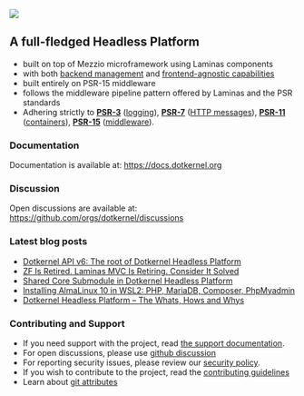![](https://github.com/dotkernel/dotkernel.github.io/blob/main/img/dk_logo_2024.svg) 


## A full-fledged Headless Platform 
-  built on top of Mezzio microframework using Laminas components
-  with both [backend management](https://github.com/dotkernel/admin) and [frontend-agnostic capabilities](https://github.com/dotkernel/api)
-  built entirely on PSR-15 middleware
-  follows the middleware pipeline pattern offered by Laminas and the PSR standards
- Adhering strictly to [**PSR-3**](https://www.php-fig.org/psr/psr-3/) ([logging](https://github.com/php-fig/log)), [**PSR-7**](https://www.php-fig.org/psr/psr-7/) ([HTTP messages](https://github.com/php-fig/http-message)), [**PSR-11**](https://www.php-fig.org/psr/psr-11/) ([containers](https://github.com/php-fig/container)), [**PSR-15**](https://github.com/php-fig/http-server-handler) ([middleware](https://github.com/php-fig/http-server-handler)). 

### Documentation

Documentation is available at: https://docs.dotkernel.org

### Discussion

Open discussions are available at: https://github.com/orgs/dotkernel/discussions

### Latest blog posts

<!--- blog_start --->
 - [Dotkernel API v6: The root of Dotkernel Headless Platform](https://www.dotkernel.com/headless-platform/dotkernel-api-v6-the-root-of-dotkernel-headless-platform/)
 - [ZF Is Retired. Laminas MVC Is Retiring. Consider It Solved](https://www.dotkernel.com/best-practice/zf-is-retired-laminas-mvc-is-retiring-consider-it-solved/)
 - [Shared Core Submodule in Dotkernel Headless Platform](https://www.dotkernel.com/headless-platform/shared-core-submodule-in-dotkernel-headless-platform/)
 - [Installing AlmaLinux 10 in WSL2: PHP, MariaDB, Composer, PhpMyadmin](https://www.dotkernel.com/how-to/installing-almalinux-10-in-wsl2-php-mariadb-composer-phpmyadmin/)
 - [Dotkernel Headless Platform – The Whats, Hows and Whys](https://www.dotkernel.com/headless-platform/dotkernel-headless-platform-the-whats-hows-and-whys/)
<!--- blog_end --->

### Contributing and Support

- If you need support with the project, read [the support documentation](https://github.com/dotkernel/.github/blob/main/SUPPORT.md).
- For open discussions, please use [github discussion](https://github.com/orgs/dotkernel/discussions)
- For reporting security issues, please review our [security policy](https://github.com/dotkernel/.github/blob/main/SECURITY.md).
- If you wish to contribute to the project, read the [contributing guidelines](https://github.com/dotkernel/.github/blob/main/CONTRIBUTING.md)
- Learn about [git attributes](https://github.com/dotkernel/.github/blob/main/GIT_ATTRIBUTES.md)


